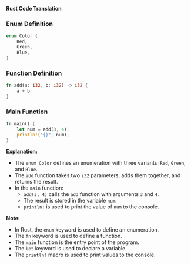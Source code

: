 **Rust Code Translation**

### Enum Definition

```rust
enum Color {
    Red,
    Green,
    Blue,
}
```

### Function Definition

```rust
fn add(a: i32, b: i32) -> i32 {
    a + b
}
```

### Main Function

```rust
fn main() {
    let num = add(3, 4);
    println!("{}", num);
}
```

**Explanation:**

- The `enum Color` defines an enumeration with three variants: `Red`, `Green`, and `Blue`.
- The `add` function takes two `i32` parameters, adds them together, and returns the result.
- In the `main` function:
  - `add(3, 4)` calls the `add` function with arguments `3` and `4`.
  - The result is stored in the variable `num`.
  - `println!` is used to print the value of `num` to the console.

**Note:** 

- In Rust, the `enum` keyword is used to define an enumeration.
- The `fn` keyword is used to define a function.
- The `main` function is the entry point of the program.
- The `let` keyword is used to declare a variable.
- The `println!` macro is used to print values to the console.